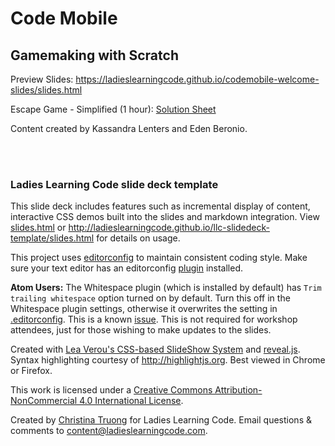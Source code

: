 # Code Mobile
## Gamemaking with Scratch

Preview Slides: https://ladieslearningcode.github.io/codemobile-welcome-slides/slides.html

Escape Game - Simplified (1 hour): <a href="https://docs.google.com/document/d/1wYOQ-OcaKxYpzc3myC1MWzan-vPKda642PuX4XYUZao/edit?usp=sharing">Solution Sheet</a>

Content created by Kassandra Lenters and Eden Beronio.

<br>
<br>

### Ladies Learning Code slide deck template

This slide deck includes features such as incremental display of content, interactive CSS demos built into the slides and markdown integration. View [slides.html](https://github.com/ladieslearningcode/llc-slidedeck-template/blob/master/slides.html) or http://ladieslearningcode.github.io/llc-slidedeck-template/slides.html for details on usage.

This project uses [editorconfig](http://editorconfig.org/) to maintain consistent coding style. Make sure your text editor has an editorconfig [plugin](http://editorconfig.org/#download) installed.

**Atom Users:** The Whitespace plugin (which is installed by default) has `Trim trailing whitespace` option turned on by default. Turn this off in the Whitespace plugin settings, otherwise it overwrites the setting in [.editorconfig](.editorconfig). This is a known [issue](https://github.com/sindresorhus/atom-editorconfig/issues/3).  This is not required for workshop attendees, just for those wishing to make updates to the slides.

Created with <a href="https://github.com/LeaVerou/csss/sample-slideshow.html">Lea Verou's CSS-based SlideShow System</a> and <a href="http://lab.hakim.se/reveal-js/">reveal.js</a>. Syntax highlighting courtesy of http://highlightjs.org. Best viewed in Chrome or Firefox.


This work is licensed under a <a rel="license" href="http://creativecommons.org/licenses/by-nc/4.0/">Creative Commons Attribution-NonCommercial 4.0 International License</a>.

Created by [Christina Truong](http://twitter.com/christinatruong) for Ladies Learning Code.
Email questions & comments to <content@ladieslearningcode.com>.
